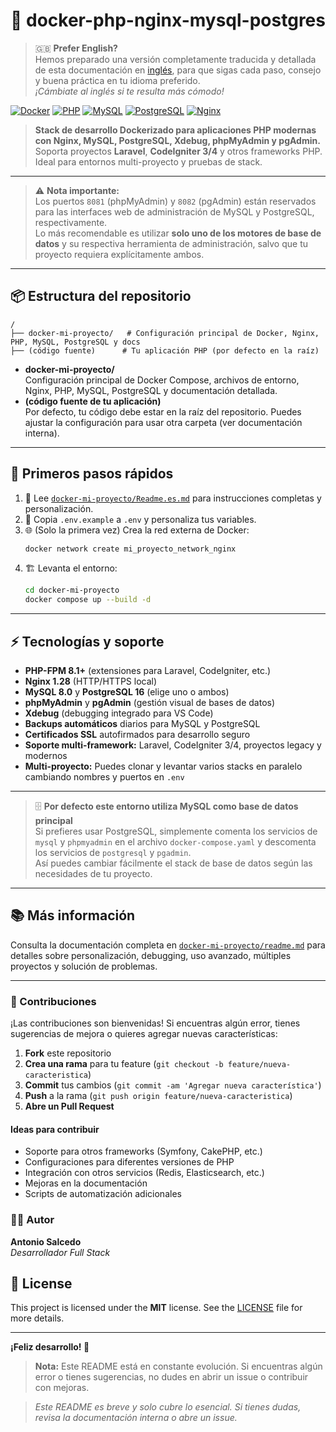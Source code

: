 # 🚀 docker-php-nginx-mysql-postgres

> 🇬🇧 **Prefer English?**  
> Hemos preparado una versión completamente traducida y detallada de esta documentación en [inglés](./Readme.md), para que sigas cada paso, consejo y buena práctica en tu idioma preferido.  
> _¡Cámbiate al inglés si te resulta más cómodo!_

[![Docker](https://img.shields.io/badge/Docker-20.10%2B-blue?logo=docker)](https://www.docker.com/)
[![PHP](https://img.shields.io/badge/PHP-8.4.8-purple?logo=php)](https://php.net/)
[![MySQL](https://img.shields.io/badge/MySQL-8.0-orange?logo=mysql)](https://mysql.com/)
[![PostgreSQL](https://img.shields.io/badge/PostgreSQL-16-blue?logo=postgresql)](https://postgresql.org/)
[![Nginx](https://img.shields.io/badge/Nginx-1.28-green?logo=nginx)](https://nginx.org/)

> **Stack de desarrollo Dockerizado para aplicaciones PHP modernas con Nginx, MySQL, PostgreSQL, Xdebug, phpMyAdmin y pgAdmin.**  
> Soporta proyectos **Laravel**, **CodeIgniter 3/4** y otros frameworks PHP. Ideal para entornos multi-proyecto y pruebas de stack.

---

> ⚠️ **Nota importante:**  
> Los puertos `8081` (phpMyAdmin) y `8082` (pgAdmin) están reservados para las interfaces web de administración de MySQL y PostgreSQL, respectivamente.  
> Lo más recomendable es utilizar **solo uno de los motores de base de datos** y su respectiva herramienta de administración, salvo que tu proyecto requiera explícitamente ambos.

---

## 📦 Estructura del repositorio

```
/
├── docker-mi-proyecto/   # Configuración principal de Docker, Nginx, PHP, MySQL, PostgreSQL y docs
├── (código fuente)      # Tu aplicación PHP (por defecto en la raíz)
```

-   **docker-mi-proyecto/**  
    Configuración principal de Docker Compose, archivos de entorno, Nginx, PHP, MySQL, PostgreSQL y documentación detallada.
-   **(código fuente de tu aplicación)**  
    Por defecto, tu código debe estar en la raíz del repositorio. Puedes ajustar la configuración para usar otra carpeta (ver documentación interna).

---

## 🚀 Primeros pasos rápidos

1. 📖 Lee [`docker-mi-proyecto/Readme.es.md`](docker-mi-proyecto/Readme.es.md) para instrucciones completas y personalización.
2. 📝 Copia `.env.example` a `.env` y personaliza tus variables.
3. 🌐 (Solo la primera vez) Crea la red externa de Docker:
    ```bash
    docker network create mi_proyecto_network_nginx
    ```
4. 🏗️ Levanta el entorno:
    ```bash
    cd docker-mi-proyecto
    docker compose up --build -d
    ```

---

## ⚡ Tecnologías y soporte

-   **PHP-FPM 8.1+** (extensiones para Laravel, CodeIgniter, etc.)
-   **Nginx 1.28** (HTTP/HTTPS local)
-   **MySQL 8.0** y **PostgreSQL 16** (elige uno o ambos)
-   **phpMyAdmin** y **pgAdmin** (gestión visual de bases de datos)
-   **Xdebug** (debugging integrado para VS Code)
-   **Backups automáticos** diarios para MySQL y PostgreSQL
-   **Certificados SSL** autofirmados para desarrollo seguro
-   **Soporte multi-framework:** Laravel, CodeIgniter 3/4, proyectos legacy y modernos
-   **Multi-proyecto:** Puedes clonar y levantar varios stacks en paralelo cambiando nombres y puertos en `.env`

---

> 🗄️ **Por defecto este entorno utiliza MySQL como base de datos principal**  
> Si prefieres usar PostgreSQL, simplemente comenta los servicios de `mysql` y `phpmyadmin` en el archivo `docker-compose.yaml` y descomenta los servicios de `postgresql` y `pgadmin`.  
> Así puedes cambiar fácilmente el stack de base de datos según las necesidades de tu proyecto.

---

## 📚 Más información

Consulta la documentación completa en [`docker-mi-proyecto/readme.md`](docker-mi-proyecto/readme.md) para detalles sobre personalización, debugging, uso avanzado, múltiples proyectos y solución de problemas.

---

### 🤝 Contribuciones

¡Las contribuciones son bienvenidas! Si encuentras algún error, tienes sugerencias de mejora o quieres agregar nuevas características:

1. **Fork** este repositorio
2. **Crea una rama** para tu feature (`git checkout -b feature/nueva-caracteristica`)
3. **Commit** tus cambios (`git commit -am 'Agregar nueva característica'`)
4. **Push** a la rama (`git push origin feature/nueva-caracteristica`)
5. **Abre un Pull Request**

#### Ideas para contribuir

-   Soporte para otros frameworks (Symfony, CakePHP, etc.)
-   Configuraciones para diferentes versiones de PHP
-   Integración con otros servicios (Redis, Elasticsearch, etc.)
-   Mejoras en la documentación
-   Scripts de automatización adicionales

### 👨‍💻 Autor

**Antonio Salcedo**  
_Desarrollador Full Stack_

## 📄 License

This project is licensed under the **MIT** license. See the [LICENSE](LICENSE) file for more details.

---

**¡Feliz desarrollo! 🚀**

> **Nota:** Este README está en constante evolución. Si encuentras algún error o tienes sugerencias, no dudes en abrir un issue o contribuir con mejoras.

> _Este README es breve y solo cubre lo esencial. Si tienes dudas, revisa la documentación interna o abre un issue._
